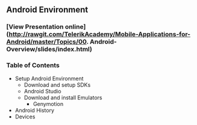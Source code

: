 ## Android Environment
### [View Presentation online](http://rawgit.com/TelerikAcademy/Mobile-Applications-for-Android/master/Topics/00. Android-Overview/slides/index.html)
### Table of Contents
- Setup Android Environment
  - Download and setup SDKs
  - Android Studio
  - Download and install Emulators
    - Genymotion
- Android History
- Devices
